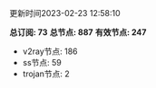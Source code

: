更新时间2023-02-23 12:58:10

**总订阅: 73**
**总节点: 887**
**有效节点: 247**
- v2ray节点: 186
- ss节点: 59
- trojan节点: 2
